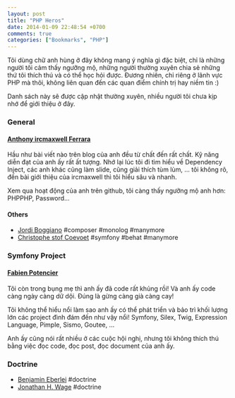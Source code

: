 ```yaml
---
layout: post
title: "PHP Heros"
date: 2014-01-09 22:48:54 +0700
comments: true
categories: ["Bookmarks", "PHP"]
---
```


Tôi dùng chữ anh hùng ở đây không mang ý nghĩa gì đặc biệt, chỉ là những người
tôi cảm thấy ngưỡng mộ, những người thường xuyên chia sẻ những thứ tôi thích thú
và có thể học hỏi được. Đương nhiên, chỉ riêng ở lãnh vực PHP mà thôi, không liên
quan đến các quan điểm chính trị hay niềm tin :)

<!-- more -->

Danh sách này sẽ được cập nhật thường xuyên, nhiều người tôi chưa kịp nhớ để
giới thiệu ở đây.

### General

#### [Anthony ircmaxwell Ferrara](http://blog.ircmaxell.com/)

Hầu như bài viết nào trên blog của anh đều từ chất đến rất chất. Kỹ năng diễn đạt
của anh ấy rất ất tượng. Nhớ lại lúc tôi đi tìm hiểu về Dependency Inject, các
anh khác cũng làm slide, cũng giải thích tùm lùm, … tôi không rõ, đến bài giới
thiệu của ircmaxwell thì tôi hiểu sâu và nhanh.

Xem qua hoạt động của anh trên github, tôi càng thấy ngưỡng mộ anh hơn: PHPPHP,
Password…

#### Others

- [Jordi Boggiano](https://github.com/Seldaek) #composer #monolog #manymore
- [Christophe stof Coevoet](https://github.com/stof) #symfony #behat #manymore

### Symfony Project

#### [Fabien Potencier](http://fabien.potencier.org/)

Tôi còn trong bụng mẹ thì anh ấy đã code rất khủng rồi! Và anh ấy code càng ngày
càng dữ dội. Đúng là gừng càng già càng cay!

Tôi không thể hiểu nổi làm sao anh ấy có thể phát triển và bảo trì khối lượng
lớn các project đình đám đến như vậy nổi! Symfony, Silex, Twig,
Expression Language, Pimple, Sismo, Goutee, …

Anh ấy cũng nói rất nhiều ở các cuộc hội nghị, nhưng tôi không thích thú bằng
việc đọc code, đọc post, đọc document của anh ấy.

### Doctrine

- [Benjamin Eberlei](https://github.com/beberlei) #doctrine
- [Jonathan H. Wage](https://github.com/jwage) #doctrine
